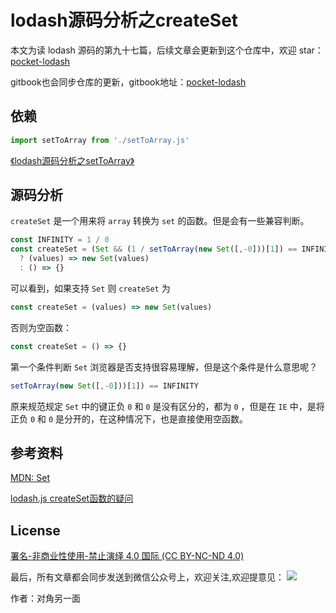 # lodash源码分析之createSet

本文为读 lodash 源码的第九十七篇，后续文章会更新到这个仓库中，欢迎 star：[pocket-lodash](https://github.com/yeyuqiudeng/pocket-lodash)

gitbook也会同步仓库的更新，gitbook地址：[pocket-lodash](https://www.gitbook.com/book/yeyuqiudeng/pocket-lodash/details)

## 依赖

```javascript
import setToArray from './setToArray.js'
```

[《lodash源码分析之setToArray》](internal/setToArray.md)

## 源码分析

`createSet` 是一个用来将 `array` 转换为 `set` 的函数。但是会有一些兼容判断。

```javascript
const INFINITY = 1 / 0
const createSet = (Set && (1 / setToArray(new Set([,-0]))[1]) == INFINITY)
  ? (values) => new Set(values)
  : () => {}
```

可以看到，如果支持 `Set` 则 `createSet` 为

```javascript
const createSet = (values) => new Set(values)
```

否则为空函数：

```javascript
const createSet = () => {}
```

第一个条件判断 `Set` 浏览器是否支持很容易理解，但是这个条件是什么意思呢？

```javascript
setToArray(new Set([,-0]))[1]) == INFINITY
```

原来规范规定 `Set` 中的键正负 `0` 和 `0` 是没有区分的，都为 `0` ，但是在 `IE` 中，是将正负 `0` 和 `0` 是分开的，在这种情况下，也是直接使用空函数。

## 参考资料

[MDN: Set](https://developer.mozilla.org/en-US/docs/Web/JavaScript/Reference/Global_Objects/Set#Browser_compatibility)

[lodash.js createSet函数的疑问](https://segmentfault.com/q/1010000016627460)

## License

[署名-非商业性使用-禁止演绎 4.0 国际 (CC BY-NC-ND 4.0)](http://creativecommons.org/licenses/by-nc-nd/4.0/)

最后，所有文章都会同步发送到微信公众号上，欢迎关注,欢迎提意见：  ![](https://raw.githubusercontent.com/yeyuqiudeng/resource/master/images/qrcode_front-end-article.jpg) 

作者：对角另一面 
